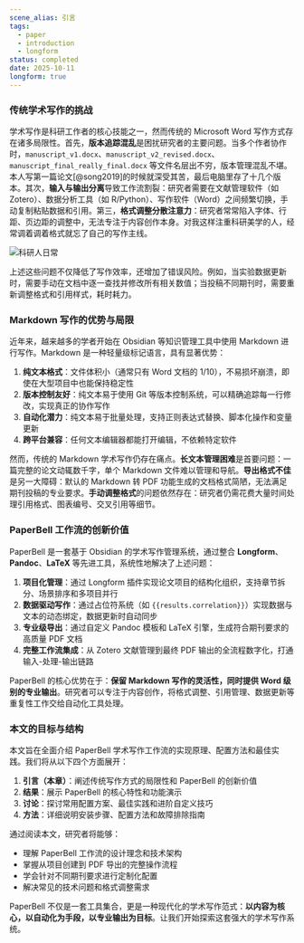 ```yaml
---
scene_alias: 引言
tags:
  - paper
  - introduction
  - longform
status: completed
date: 2025-10-11
longform: true
---
```


### 传统学术写作的挑战

学术写作是科研工作者的核心技能之一，然而传统的 Microsoft Word 写作方式存在诸多局限性。首先，**版本追踪混乱**是困扰研究者的主要问题。当多个作者协作时，`manuscript_v1.docx`、`manuscript_v2_revised.docx`、`manuscript_final_really_final.docx` 等文件名层出不穷，版本管理混乱不堪。本人写第一篇论文[@song2019]的时候就深受其苦，最后电脑里存了十几个版本。其次，**输入与输出分离**导致工作流割裂：研究者需要在文献管理软件（如 Zotero）、数据分析工具（如 R/Python）、写作软件（Word）之间频繁切换，手动复制粘贴数据和引用。第三，**格式调整分散注意力**：研究者常常陷入字体、行距、页边距的调整中，无法专注于内容创作本身。对我这样注重科研美学的人，经常调着调着格式就忘了自己的写作主线。

![科研人日常](科研人日常.png)

上述这些问题不仅降低了写作效率，还增加了错误风险。例如，当实验数据更新时，需要手动在文档中逐一查找并修改所有相关数值；当投稿不同期刊时，需要重新调整格式和引用样式，耗时耗力。

### Markdown 写作的优势与局限

近年来，越来越多的学者开始在 Obsidian 等知识管理工具中使用 Markdown 进行写作。Markdown 是一种轻量级标记语言，具有显著优势：

1. **纯文本格式**：文件体积小（通常只有 Word 文档的 1/10），不易损坏崩溃，即使在大型项目中也能保持稳定性
2. **版本控制友好**：纯文本易于使用 Git 等版本控制系统，可以精确追踪每一行修改，实现真正的协作写作
3. **自动化潜力**：纯文本易于批量处理，支持正则表达式替换、脚本化操作和变量更新
4. **跨平台兼容**：任何文本编辑器都能打开编辑，不依赖特定软件

然而，传统的 Markdown 学术写作仍存在痛点。**长文本管理困难**是首要问题：一篇完整的论文动辄数千字，单个 Markdown 文件难以管理和导航。**导出格式不佳**是另一大障碍：默认的 Markdown 转 PDF 功能生成的文档格式简陋，无法满足期刊投稿的专业要求。**手动调整格式**的问题依然存在：研究者仍需花费大量时间处理引用格式、图表编号、交叉引用等细节。

### PaperBell 工作流的创新价值

PaperBell 是一套基于 Obsidian 的学术写作管理系统，通过整合 **Longform**、**Pandoc**、**LaTeX** 等先进工具，系统性地解决了上述问题：

1. **项目化管理**：通过 Longform 插件实现论文项目的结构化组织，支持章节拆分、场景排序和多项目并行
2. **数据驱动写作**：通过占位符系统（如 `{{results.correlation}}`）实现数据与文本的动态绑定，数据更新时自动同步
3. **专业级导出**：通过自定义 Pandoc 模板和 LaTeX 引擎，生成符合期刊要求的高质量 PDF 文档
4. **完整工作流集成**：从 Zotero 文献管理到最终 PDF 输出的全流程数字化，打通输入-处理-输出链路

PaperBell 的核心优势在于：**保留 Markdown 写作的灵活性，同时提供 Word 级别的专业输出**。研究者可以专注于内容创作，将格式调整、引用管理、数据更新等重复性工作交给自动化工具处理。

### 本文的目标与结构

本文旨在全面介绍 PaperBell 学术写作工作流的实现原理、配置方法和最佳实践。我们将从以下四个方面展开：

1. **引言（本章）**：阐述传统写作方式的局限性和 PaperBell 的创新价值
2. **结果**：展示 PaperBell 的核心特性和功能演示
3. **讨论**：探讨常用配置方案、最佳实践和进阶自定义技巧
4. **方法**：详细说明安装步骤、配置方法和故障排除指南

通过阅读本文，研究者将能够：

- 理解 PaperBell 工作流的设计理念和技术架构
- 掌握从项目创建到 PDF 导出的完整操作流程
- 学会针对不同期刊要求进行定制化配置
- 解决常见的技术问题和格式调整需求

PaperBell 不仅是一套工具集合，更是一种现代化的学术写作范式：**以内容为核心，以自动化为手段，以专业输出为目标**。让我们开始探索这套强大的学术写作系统。
